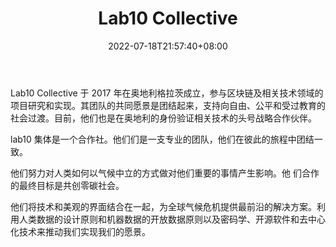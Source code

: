 ﻿---
weight: 
title: "Lab10 Collective"
description: "Lab10 Collective 于 2017 年在奥地利格拉茨成立，参与区块链及相关技术领域的项目研究和实现"
date: 2022-07-18T21:57:40+08:00
lastmod: 2022-07-18T16:45:40+08:00
draft: false
authors: ["seven"]
featuredImage: "lab10-collective.jpg"
link: "https://lab10.coop/"
tags: ["研究机构","Lab10 Collective"]
categories: ["navigation"]
navigation: ["研究机构"]
lightgallery: true
toc: true
pinned: false
recommend: false
recommend1: false
---
Lab10 Collective 于 2017 年在奥地利格拉茨成立，参与区块链及相关技术领域的项目研究和实现。其团队的共同愿景是团结起来，支持向自由、公平和受过教育的社会过渡。目前，他们也是在奥地利的身份验证相关技术的头号战略合作伙伴。

lab10 集体是一个合作社。他们们是一支专业的团队，他们在彼此的旅程中团结一致。

他们努力对人类如何以气候中立的方式做对他们重要的事情产生影响。他 们合作的最终目标是共创零碳社会。

他们将技术和美观的界面结合在一起，为全球气候危机提供最前沿的解决方案。利用人类数据的设计原则和机器数据的开放数据原则以及密码学、开源软件和去中心化技术来推动我们实现我们的愿景。
